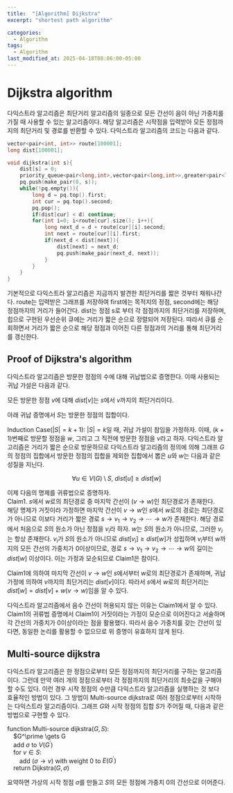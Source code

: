 ```yaml
---
title:  "[Algorithm] Dijkstra"
excerpt: "shortest path algorithm"

categories:
  - Algorithm
tags:
  - Algorithm
last_modified_at: 2025-04-18T08:06:00-05:00
---
```


# Dijkstra algorithm
다익스트라 알고리즘은 최단거리 알고리즘의 일종으로 모든 간선이 음이 아닌 가중치를 가질 때 사용할 수 있는 알고리즘이다. 
해당 알고리즘은 시작점을 입력받아 모든 정점까지의 최단거리 및 경로를 반환할 수 있다. 다익스트라 알고리즘의 코드는 다음과 같다. 

```cpp
vector<pair<int, int>> route[100001];
long dist[100001];

void dijkstra(int s){
    dist[s] = 0;
    priority_queue<pair<long,int>,vector<pair<long,int>>,greater<pair<long,int>>> pq;
    pq.push(make_pair(0, s));
    while(!pq.empty()){
        long d = pq.top().first;
        int cur = pq.top().second;
        pq.pop();
        if(dist[cur] < d) continue;
        for(int i=0; i<route[cur].size(); i++){
            long next_d = d + route[cur][i].second;
            int next = route[cur][i].first;
            if(next_d < dist[next]){
                dist[next] = next_d;
                pq.push(make_pair(next_d, next));
            }
        }
    }
}
```

기본적으로 다익스트라 알고리즘은 지금까지 발견한 최단거리를 짧은 것부터 채워나간다. route는 입력받은 그래프를 저장하여 first에는 목적지의 정점, second에는 해당 정점까지의 거리가 들어간다. 
dist는 정점 s로 부터 각 점점까지의 최단거리를 저장하며, 힙으로 구현된 우선순위 큐에는 거리가 짧은 순으로 정렬되어 저장된다. 따라서 큐를 순회하면서 거리가 짧은 순으로 해당 정점과 이어진 다른 정점과의 거리를 통해 최단거리를 갱신한다. 

## Proof of Dijkstra's algorithm
다익스트라 알고리즘은 방문한 정점의 수에 대해 귀납법으로 증명한다. 이때 사용되는 귀납 가설은 다음과 같다. 

모든 방문한 정점 $v$에 대해 $dist \lbrack v \rbrack$는 $s$에서 $v$까지의 최단거리이다. 

아래 귀납 증명에서 $S$는 방문한 정점의 집합이다. 

Induction Case($\vert S \vert = k+1$): $\vert S \vert = k$일 때, 귀납 가설이 참임을 가정하자. 이때, $(k+1)$번째로 방문할 정점을 $w$, 그리고 그 직전에 방문한 정점을 $v$라고 하자. 다익스트라 알고리즘은 거리가 짧은 순으로 방문하므로 다익스트라 알고리즘의 정의에 의해 그래프 $G$의 정점의 집합에서 방문한 정점의 집합을 제외한 집합에서 뽑은 $u$와 $w$는 다음과 같은 성질을 지닌다. 

$$\forall u \in V(G) \setminus S, \ dist \lbrack u \rbrack \geq dist \lbrack w \rbrack$$

이제 다음의 명제를 귀류법으로 증명하자.   
Claim1. $s$에서 $w$로의 최단경로 중 마지막 간선이 ($v \to w$)인 최단경로가 존재한다.   
해당 명제가 거짓이라 가정하면 마지막 간선이 $v \to w$인 $s$에서 $w$로의 경로는 최단경로가 아니므로 이보다 거리가 짧은 경로 $s \to v_1 \to v_2 \to \cdots \to w$가 존재한다. 해당 경로에서 처음으로 $S$의 원소가 아닌 정점을 $v_i$라 하자. $w$는 $S$의 원소가 아니므로, 그러한 $v_i$는 항상 존재한다. $v_i$가 $S$의 원소가 아니므로 $dist \lbrack v_i \rbrack \geq dist \lbrack w \rbrack$가 성립하며 $v_i$부터 $w$까지의 모든 간선의 가중치가 0이상이므로, 경로 $s \to v_1 \to v_2 \to \cdots \to w$의 길이는 $dist \lbrack w \rbrack$ 이상이다. 이는 가정과 모순되므로 Claim1은 참이다. 

Claim1에 의하여 마지막 간선이 $v \to w$인 $s$에서부터 $w$로의 최단경로가 존재하며, 귀납 가정에 의하여 $v$까지의 최단거리는 $dist \lbrack v \rbrack$이다. 따라서 $s$에서 $w$로의 최단거리는 $dist \lbrack w \rbrack = dist \lbrack v \rbrack + w(v \to w)$임을 알 수 있다. 

다익스트라 알고리즘에서 음수 간선이 허용되지 않는 이유는 Claim1에서 알 수 있다. Claim1의 귀류법 증명에서 Claim1이 거짓이라는 가정이 모순으로 이어진다고 서술하며 각 간선의 가중치가 0이상이라는 점을 활용했다. 따라서 음수 가중치를 갖는 간선이 있다면, 동일한 논리를 활용할 수 없으므로 위 증명이 유효하지 않게 된다. 

## Multi-source dijkstra
다익스트라 알고리즘은 한 정점으로부터 모든 정점까지의 최단거리를 구하는 알고리즘이다. 그런데 만약 여러 개의 정점으로부터 각 정점까지의 최단거리의 최솟값을 구해야 할 수도 있다. 이런 경우 시작 정점의 수만큼 다익스트라 알고리즘을 실행하는 것 보다 효율적인 방법이 있다. 
그 방법이 Multi-source dijkstra로 여러 정점으로부터 시작하는 다익스트라 알고리즘이다. 그래프 $G$와 시작 정점의 집합 $S$가 주어질 때, 다음과 같은 방법으로 구현할 수 있다. 

function Multi-source dijkstra($G, S$):  
&emsp;$G^\prime \gets G  
&emsp;add $\sigma$ to $V(G^\prime)$  
&emsp;for $v \in S$:  
&emsp;&emsp;add $(\sigma \to v)$ with weight 0 to $E(G^\prime)$  
&emsp;return Dijkstra($G, \sigma$)

요약하면 가상의 시작 정점 $\sigma$를 만들고 $S$의 모든 정점에 가중치 0의 간선으로 이어준다. 





